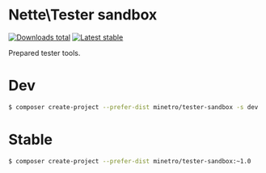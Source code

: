 # Nette\Tester sandbox

[![Downloads total](https://img.shields.io/packagist/dt/minetro/tester-sandbox.svg?style=flat-square)](https://packagist.org/packages/minetro/tester-sandbox)
[![Latest stable](https://img.shields.io/packagist/v/minetro/tester-sandbox.svg?style=flat-square)](https://packagist.org/packages/minetro/tester-sandbox)

Prepared tester tools.

# Dev
```sh
$ composer create-project --prefer-dist minetro/tester-sandbox -s dev
```

# Stable
```sh
$ composer create-project --prefer-dist minetro/tester-sandbox:~1.0 
```

